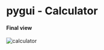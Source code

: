 # pygui - Calculator

#### Final view

![calculator](https://github.com/mushfiqur-rahman/pygui/assets/26889268/a6995469-3aa0-4a19-a8b2-bd5139c01ad2)
